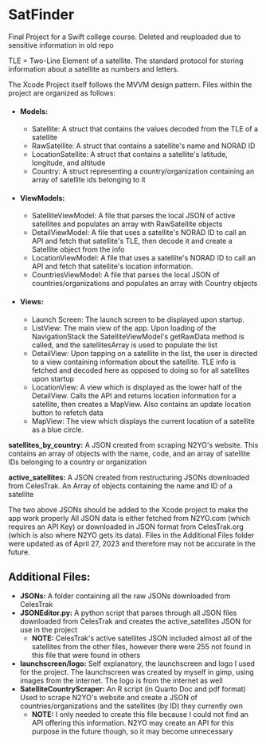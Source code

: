 # SatFinder
Final Project for a Swift college course. Deleted and reuploaded due to sensitive information in old repo

TLE = Two-Line Element of a satellite. The standard protocol for storing information about a satellite as numbers and letters.

The Xcode Project itself follows the MVVM design pattern. Files within the project are organized as follows:
- #### Models: ####
    - Satellite: A struct that contains the values decoded from the TLE of a satellite
    - RawSatellite: A struct that contains a satellite's name and NORAD ID
    - LocationSatellite: A struct that contains a satellite's latitude, longitude, and altitude
    - Country: A struct representing a country/organization containing an array of satellite ids belonging to it
- #### ViewModels: ####
    - SatelliteViewModel: A file that parses the local JSON of active satellites and populates an array with RawSatellite objects
    - DetailViewModel: A file that uses a satellite's NORAD ID to call an API and fetch that satellite's TLE, then decode it and create a Satellite object from the info
    - LocationViewModel: A file that uses a satellite's NORAD ID to call an API and fetch that satellite's location information.
    - CountriesViewModel: A file that parses the local JSON of countries/organizations and populates an array with Country objects
- #### Views: ####
    - Launch Screen: The launch screen to be displayed upon startup.
    - ListView: The main view of the app. Upon loading of the NavigationStack the SatelliteViewModel's getRawData method is called, and the satellitesArray is used to populate the list
    - DetailView: Upon tapping on a satellite in the list, the user is directed to a view containing information about the satellite. TLE info is fetched and decoded here as opposed to doing so for all satellites upon startup
    - LocationView: A view which is displayed as the lower half of the DetailView. Calls the API and returns location information for a satellite, then creates a MapView. Also contains an update location button to refetch data
    - MapView: The view which displays the current location of a satellite as a blue circle.

**satellites_by_country:** A JSON created from scraping N2YO's website. This contains an array of objects with the name, code, and an array of satellite IDs belonging to a country or organization

**active_satellites:** A JSON created from restructuring JSONs downloaded from CelesTrak. An Array of objects containing the name and ID of a satellite

The two above JSONs should be added to the Xcode project to make the app work properly
All JSON data is either fetched from N2YO.com (which requires an API Key) or downloaded in JSON format from CelesTrak.org (which is also where N2YO gets its data).
Files in the Additional Files folder were updated as of April 27, 2023 and therefore may not be accurate in the future.

## Additional Files: ##
- **JSONs:** A folder containing all the raw JSONs downloaded from CelesTrak
- **JSONEditor.py:** A python script that parses through all JSON files downloaded from CelesTrak and creates the active_satellites JSON for use in the project
    - **NOTE:** CelesTrak's active satellites JSON included almost all of the satellites from the other files, however there were 255 not found in this file that were found in others
- **launchscreen/logo:** Self explanatory, the launchscreen and logo I used for the project. The launchscreen was created by myself in gimp, using images from the internet. The logo is from the internet as well
- **SatelliteCountryScraper:** An R script (in Quarto Doc and pdf format) Used to scrape N2YO's website and create a JSON of countries/organizations and the satellites (by ID) they currently own
    - **NOTE:** I only needed to create this file because I could not find an API offering this information. N2YO may create an API for this purpose in the future though, so it may become unnecessary
    

